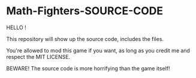 # Math-Fighters-SOURCE-CODE

HELLO !

This repository will show up the source code, includes the files.

You're allowed to mod this game if you want, as long as you credit me and respect
the MIT LICENSE.

BEWARE! The source code is more horrifying than the game itself!
